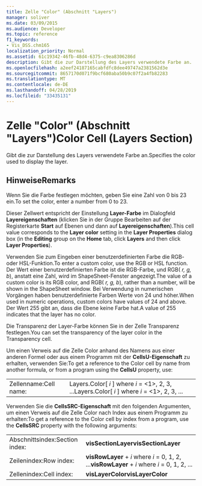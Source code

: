 ```yaml
---
title: Zelle "Color" (Abschnitt "Layers")
manager: soliver
ms.date: 03/09/2015
ms.audience: Developer
ms.topic: reference
f1_keywords:
- Vis_DSS.chm165
localization_priority: Normal
ms.assetid: 61c19342-46fb-48d4-6375-c9ea8306286d
description: Gibt die zur Darstellung des Layers verwendete Farbe an.
ms.openlocfilehash: a2eef24187165cabfdfc8dee49747a2381562d3e
ms.sourcegitcommit: 8657170d071f9bcf680aba50b9c07f2a4fb82283
ms.translationtype: MT
ms.contentlocale: de-DE
ms.lasthandoff: 04/28/2019
ms.locfileid: "33435131"
---
```

# <a name="color-cell-layers-section"></a><span data-ttu-id="1c7e1-103">Zelle "Color" (Abschnitt "Layers")</span><span class="sxs-lookup"><span data-stu-id="1c7e1-103">Color Cell (Layers Section)</span></span>

<span data-ttu-id="1c7e1-104">Gibt die zur Darstellung des Layers verwendete Farbe an.</span><span class="sxs-lookup"><span data-stu-id="1c7e1-104">Specifies the color used to display the layer.</span></span>
  
## <a name="remarks"></a><span data-ttu-id="1c7e1-105">Hinweise</span><span class="sxs-lookup"><span data-stu-id="1c7e1-105">Remarks</span></span>

<span data-ttu-id="1c7e1-106">Wenn Sie die Farbe festlegen möchten, geben Sie eine Zahl von 0 bis 23 ein.</span><span class="sxs-lookup"><span data-stu-id="1c7e1-106">To set the color, enter a number from 0 to 23.</span></span>
  
<span data-ttu-id="1c7e1-107">Dieser Zellwert entspricht der  Einstellung **Layer-Farbe** im Dialogfeld  **Layereigenschaften** (klicken Sie in der Gruppe Bearbeiten auf der Registerkarte **Start** auf Ebenen und dann auf **Layereigenschaften**).</span><span class="sxs-lookup"><span data-stu-id="1c7e1-107">This cell value corresponds to the **Layer color** setting in the **Layer Properties** dialog box (in the **Editing** group on the **Home** tab, click **Layers** and then click **Layer Properties**).</span></span>
  
<span data-ttu-id="1c7e1-108">Verwenden Sie zum Eingeben einer benutzerdefinierten Farbe die RGB- oder HSL-Funktion.</span><span class="sxs-lookup"><span data-stu-id="1c7e1-108">To enter a custom color, use the RGB or HSL function.</span></span> <span data-ttu-id="1c7e1-109">Der Wert einer benutzerdefinierten Farbe ist die RGB-Farbe, und RGB( *r, g, b*), anstatt eine Zahl, wird im ShapeSheet-Fenster angezeigt.</span><span class="sxs-lookup"><span data-stu-id="1c7e1-109">The value of a custom color is its RGB color, and RGB( *r, g, b*), rather than a number, will be shown in the ShapeSheet window.</span></span> <span data-ttu-id="1c7e1-110">Bei Verwendung in numerischen Vorgängen haben benutzerdefinierte Farben Werte von 24 und höher.</span><span class="sxs-lookup"><span data-stu-id="1c7e1-110">When used in numeric operations, custom colors have values of 24 and above.</span></span> <span data-ttu-id="1c7e1-111">Der Wert 255 gibt an, dass die Ebene keine Farbe hat.</span><span class="sxs-lookup"><span data-stu-id="1c7e1-111">A value of 255 indicates that the layer has no color.</span></span> 
  
<span data-ttu-id="1c7e1-112">Die Transparenz der Layer-Farbe können Sie in der Zelle Transparenz festlegen.</span><span class="sxs-lookup"><span data-stu-id="1c7e1-112">You can set the transparency of the layer color in the Transparency cell.</span></span>
  
<span data-ttu-id="1c7e1-113">Um einen Verweis auf die Zelle Color anhand des Namens aus einer anderen Formel oder aus einem Programm mit der **CellsU-Eigenschaft** zu erhalten, verwenden Sie:</span><span class="sxs-lookup"><span data-stu-id="1c7e1-113">To get a reference to the Color cell by name from another formula, or from a program using the **CellsU** property, use:</span></span> 
  
|||
|:-----|:-----|
|<span data-ttu-id="1c7e1-114">Zellenname:</span><span class="sxs-lookup"><span data-stu-id="1c7e1-114">Cell name:</span></span>  <br/> |<span data-ttu-id="1c7e1-115">Layers.Color[ *i*  ] where  *i*  = <1>, 2, 3, ...</span><span class="sxs-lookup"><span data-stu-id="1c7e1-115">Layers.Color[ *i*  ]           where  *i*  = <1>, 2, 3, ...</span></span>  <br/> |
   
<span data-ttu-id="1c7e1-116">Verwenden Sie die **CellsSRC-Eigenschaft** mit den folgenden Argumenten, um einen Verweis auf die Zelle Color nach Index aus einem Programm zu erhalten:</span><span class="sxs-lookup"><span data-stu-id="1c7e1-116">To get a reference to the Color cell by index from a program, use the **CellsSRC** property with the following arguments:</span></span> 
  
|||
|:-----|:-----|
|<span data-ttu-id="1c7e1-117">Abschnittsindex:</span><span class="sxs-lookup"><span data-stu-id="1c7e1-117">Section index:</span></span>  <br/> |<span data-ttu-id="1c7e1-118">**visSectionLayer**</span><span class="sxs-lookup"><span data-stu-id="1c7e1-118">**visSectionLayer**</span></span> <br/> |
|<span data-ttu-id="1c7e1-119">Zeilenindex:</span><span class="sxs-lookup"><span data-stu-id="1c7e1-119">Row index:</span></span>  <br/> |<span data-ttu-id="1c7e1-120">**visRowLayer**  +   *i* where *i* = 0, 1, 2, ...</span><span class="sxs-lookup"><span data-stu-id="1c7e1-120">**visRowLayer** +  *i*           where  *i*  = 0, 1, 2, ...</span></span>  <br/> |
|<span data-ttu-id="1c7e1-121">Zellenindex:</span><span class="sxs-lookup"><span data-stu-id="1c7e1-121">Cell index:</span></span>  <br/> |<span data-ttu-id="1c7e1-122">**visLayerColor**</span><span class="sxs-lookup"><span data-stu-id="1c7e1-122">**visLayerColor**</span></span> <br/> |
   

